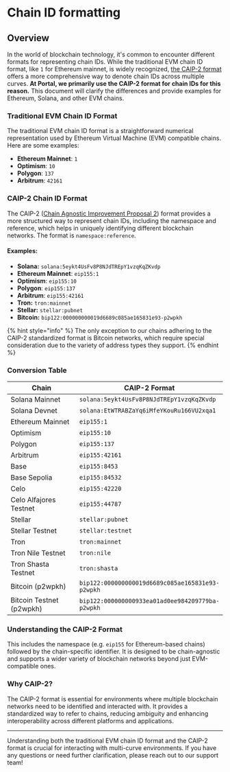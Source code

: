 # Chain ID formatting

## Overview

In the world of blockchain technology, it's common to encounter different formats for representing chain IDs. While the traditional EVM chain ID format, like `1` for Ethereum mainnet, is widely recognized, [the CAIP-2 format](https://github.com/ChainAgnostic/CAIPs/blob/main/CAIPs/caip-2.md) offers a more comprehensive way to denote chain IDs across multiple curves. **At Portal, we primarily use the CAIP-2 format for chain IDs for this reason.** This document will clarify the differences and provide examples for Ethereum, Solana, and other EVM chains.

### Traditional EVM Chain ID Format

The traditional EVM chain ID format is a straightforward numerical representation used by Ethereum Virtual Machine (EVM) compatible chains. Here are some examples:

* **Ethereum Mainnet**: `1`
* **Optimism**: `10`
* **Polygon**: `137`
* **Arbitrum**: `42161`

### CAIP-2 Chain ID Format

The CAIP-2 ([Chain Agnostic Improvement Proposal 2](https://github.com/ChainAgnostic/CAIPs/blob/main/CAIPs/caip-2.md)) format provides a more structured way to represent chain IDs, including the namespace and reference, which helps in uniquely identifying different blockchain networks. The format is `namespace:reference`.

#### Examples:

* **Solana:** `solana:5eykt4UsFv8P8NJdTREpY1vzqKqZKvdp`&#x20;
* **Ethereum Mainnet**: `eip155:1`
* **Optimism**: `eip155:10`
* **Polygon**: `eip155:137`
* **Arbitrum**: `eip155:42161`
* **Tron:** `tron:mainnet`
* **Stellar:** `stellar:pubnet`
* **Bitcoin:** `bip122:000000000019d6689c085ae165831e93-p2wpkh`

{% hint style="info" %}
The only exception to our chains adhering to the CAIP-2 standardized format is Bitcoin networks, which require special consideration due to the variety of address types they support.
{% endhint %}

### Conversion Table

<table><thead><tr><th width="244.984375">Chain</th><th>CAIP-2 Format</th></tr></thead><tbody><tr><td>Solana Mainnet</td><td><code>solana:5eykt4UsFv8P8NJdTREpY1vzqKqZKvdp</code></td></tr><tr><td>Solana Devnet</td><td><code>solana:EtWTRABZaYq6iMfeYKouRu166VU2xqa1</code></td></tr><tr><td>Ethereum Mainnet</td><td><code>eip155:1</code></td></tr><tr><td>Optimism</td><td><code>eip155:10</code></td></tr><tr><td>Polygon</td><td><code>eip155:137</code></td></tr><tr><td>Arbitrum</td><td><code>eip155:42161</code></td></tr><tr><td>Base</td><td><code>eip155:8453</code></td></tr><tr><td>Base Sepolia</td><td><code>eip155:84532</code></td></tr><tr><td>Celo</td><td><code>eip155:42220</code></td></tr><tr><td>Celo Alfajores Testnet</td><td><code>eip155:44787</code></td></tr><tr><td>Stellar</td><td><code>stellar:pubnet</code></td></tr><tr><td>Stellar Testnet</td><td><code>stellar:testnet</code></td></tr><tr><td>Tron</td><td><code>tron:mainnet</code></td></tr><tr><td>Tron Nile Testnet</td><td><code>tron:nile</code></td></tr><tr><td>Tron Shasta Testnet</td><td><code>tron:shasta</code></td></tr><tr><td>Bitcoin (p2wpkh)</td><td><code>bip122:000000000019d6689c085ae165831e93-p2wpkh</code></td></tr><tr><td>Bitcoin Testnet (p2wpkh)</td><td><code>bip122:000000000933ea01ad0ee984209779ba-p2wpkh</code></td></tr></tbody></table>

### Understanding the CAIP-2 Format

This includes the namespace (e.g. `eip155` for Ethereum-based chains) followed by the chain-specific identifier. It is designed to be chain-agnostic and supports a wider variety of blockchain networks beyond just EVM-compatible ones.

### Why CAIP-2?

The CAIP-2 format is essential for environments where multiple blockchain networks need to be identified and interacted with. It provides a standardized way to refer to chains, reducing ambiguity and enhancing interoperability across different platforms and applications.

***

Understanding both the traditional EVM chain ID format and the CAIP-2 format is crucial for interacting with multi-curve environments. If you have any questions or need further clarification, please reach out to our support team!
